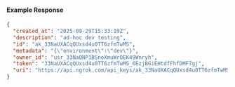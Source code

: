 <!-- Code generated for API Clients. DO NOT EDIT. -->

#### Example Response

```json
{
  "created_at": "2025-09-29T15:33:19Z",
  "description": "ad-hoc dev testing",
  "id": "ak_33NaUXACqQUxsd4u0TT6zfmTwMS",
  "metadata": "{\"environment\":\"dev\"}",
  "owner_id": "usr_33NaQNP1BSnoXmuWrOEK49Wnryh",
  "token": "33NaUXACqQUxsd4u0TT6zfmTwMS_6EzjBGiEHtdfFhfDMF7gj",
  "uri": "https://api.ngrok.com/api_keys/ak_33NaUXACqQUxsd4u0TT6zfmTwMS"
}
```
